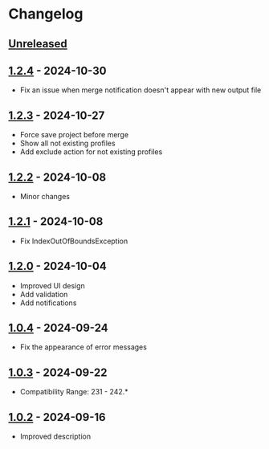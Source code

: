 # Changelog

## [Unreleased]

## [1.2.4] - 2024-10-30
- Fix an issue when merge notification doesn't appear with new output file

## [1.2.3] - 2024-10-27
- Force save project before merge
- Show all not existing profiles
- Add exclude action for not existing profiles

## [1.2.2] - 2024-10-08
- Minor changes

## [1.2.1] - 2024-10-08
- Fix IndexOutOfBoundsException

## [1.2.0] - 2024-10-04
- Improved UI design
- Add validation
- Add notifications

## [1.0.4] - 2024-09-24
- Fix the appearance of error messages

## [1.0.3] - 2024-09-22
- Compatibility Range: 231 - 242.*

## [1.0.2] - 2024-09-16
- Improved description

[Unreleased]: https://github.com/imvs/spring-cloud-config-idea-plugin//compare/v1.2.4...HEAD
[1.2.4]: https://github.com/imvs/spring-cloud-config-idea-plugin//compare/v1.2.3...v1.2.4
[1.2.3]: https://github.com/imvs/spring-cloud-config-idea-plugin//compare/v1.2.2...v1.2.3
[1.2.2]: https://github.com/imvs/spring-cloud-config-idea-plugin//compare/v1.2.1...v1.2.2
[1.2.1]: https://github.com/imvs/spring-cloud-config-idea-plugin//compare/v1.2.0...v1.2.1
[1.2.0]: https://github.com/imvs/spring-cloud-config-idea-plugin//compare/v1.0.4...v1.2.0
[1.0.5]: https://github.com/imvs/spring-cloud-config-idea-plugin//compare/v1.0.4...v1.0.5
[1.0.4]: https://github.com/imvs/spring-cloud-config-idea-plugin//compare/v1.0.3...v1.0.4
[1.0.3]: https://github.com/imvs/spring-cloud-config-idea-plugin//compare/v1.0.2...v1.0.3
[1.0.2]: https://github.com/imvs/spring-cloud-config-idea-plugin//commits/v1.0.2
